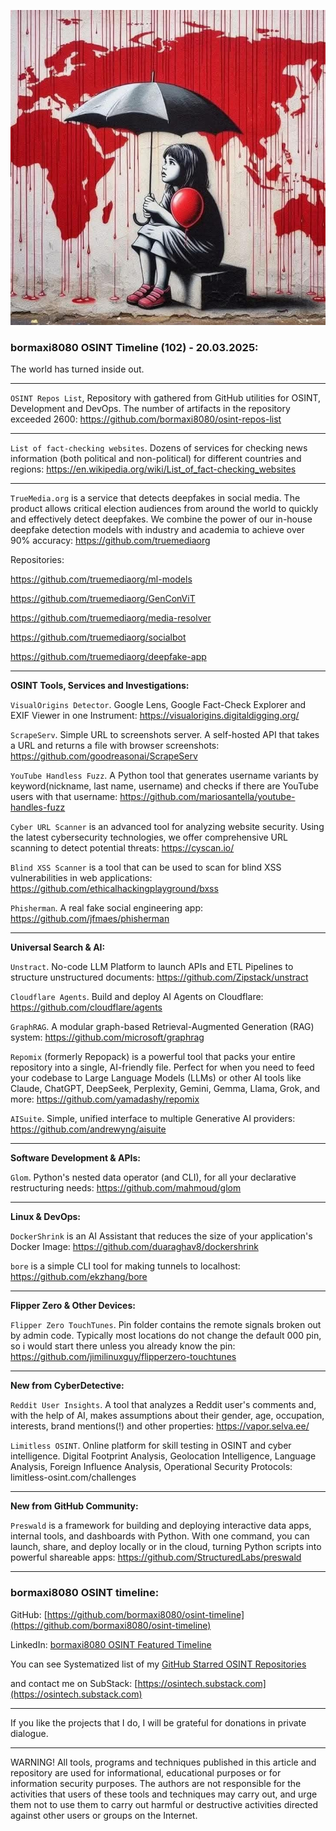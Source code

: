 ![alt text](img/102.jpg)
### bormaxi8080 OSINT Timeline (102) - 20.03.2025:

The world has turned inside out.

----

```OSINT Repos List```, Repository with gathered from GitHub utilities for OSINT, Development and DevOps. The number of artifacts in the repository exceeded 2600: https://github.com/bormaxi8080/osint-repos-list

----

```List of fact-checking websites```. Dozens of services for checking news information (both political and non-political) for different countries and regions: https://en.wikipedia.org/wiki/List_of_fact-checking_websites

----

```TrueMedia.org``` is a service that detects deepfakes in social media. The product allows critical election audiences from around the world to quickly and effectively detect deepfakes. We combine the power of our in-house deepfake detection models with industry and academia to achieve over 90% accuracy: https://github.com/truemediaorg

Repositories:

https://github.com/truemediaorg/ml-models

https://github.com/truemediaorg/GenConViT

https://github.com/truemediaorg/media-resolver

https://github.com/truemediaorg/socialbot

https://github.com/truemediaorg/deepfake-app

----

**OSINT Tools, Services and Investigations:**

```VisualOrigins Detector```. Google Lens, Google Fact-Check Explorer and EXIF Viewer in one Instrument: https://visualorigins.digitaldigging.org/

```ScrapeServ```. Simple URL to screenshots server. A self-hosted API that takes a URL and returns a file with browser screenshots: https://github.com/goodreasonai/ScrapeServ

```YouTube Handless Fuzz```. A Python tool that generates username variants by keyword(nickname, last name, username) and checks if there are YouTube users with that username: https://github.com/mariosantella/youtube-handles-fuzz

```Cyber URL Scanner``` is an advanced tool for analyzing website security. Using the latest cybersecurity technologies, we offer comprehensive URL scanning to detect potential threats: https://cyscan.io/

```Blind XSS Scanner``` is a tool that can be used to scan for blind XSS vulnerabilities in web applications: https://github.com/ethicalhackingplayground/bxss

```Phisherman```. A real fake social engineering app: https://github.com/jfmaes/phisherman

----

**Universal Search & AI:**

```Unstract```. No-code LLM Platform to launch APIs and ETL Pipelines to structure unstructured documents: https://github.com/Zipstack/unstract

```Cloudflare Agents```. Build and deploy AI Agents on Cloudflare: https://github.com/cloudflare/agents

```GraphRAG```. A modular graph-based Retrieval-Augmented Generation (RAG) system: https://github.com/microsoft/graphrag

```Repomix``` (formerly Repopack) is a powerful tool that packs your entire repository into a single, AI-friendly file. Perfect for when you need to feed your codebase to Large Language Models (LLMs) or other AI tools like Claude, ChatGPT, DeepSeek, Perplexity, Gemini, Gemma, Llama, Grok, and more: https://github.com/yamadashy/repomix

```AISuite```. Simple, unified interface to multiple Generative AI providers: https://github.com/andrewyng/aisuite

---

**Software Development & APIs:**

```Glom```. Python's nested data operator (and CLI), for all your declarative restructuring needs: https://github.com/mahmoud/glom

----

**Linux & DevOps:**

```DockerShrink``` is an AI Assistant that reduces the size of your application's Docker Image: https://github.com/duaraghav8/dockershrink

```bore``` is a simple CLI tool for making tunnels to localhost: https://github.com/ekzhang/bore

----

**Flipper Zero & Other Devices:**

```Flipper Zero TouchTunes```. Pin folder contains the remote signals broken out by admin code. Typically most locations do not change the default 000 pin, so i would start there unless you already know the pin: https://github.com/jimilinuxguy/flipperzero-touchtunes

----

**New from CyberDetective:**

```Reddit User Insights```. A tool that analyzes a Reddit user's comments and, with the help of AI, makes assumptions about their gender, age, occupation, interests, brand mentions(!) and other properties: https://vapor.selva.ee/

```Limitless OSINT```. Online platform for skill testing in OSINT and cyber intelligence. Digital Footprint Analysis, Geolocation Intelligence, Language Analysis, Foreign Influence Analysis, Operational Security Protocols: limitless-osint.com/challenges

----

**New from GitHub Community:**

```Preswald``` is a framework for building and deploying interactive data apps, internal tools, and dashboards with Python. With one command, you can launch, share, and deploy locally or in the cloud, turning Python scripts into powerful shareable apps: https://github.com/StructuredLabs/preswald

----
### bormaxi8080 OSINT timeline:

GitHub: [https://github.com/bormaxi8080/osint-timeline](https://github.com/bormaxi8080/osint-timeline)

LinkedIn: [bormaxi8080 OSINT Featured Timeline](https://www.linkedin.com/in/osintech/details/featured/)

You can see Systematized list of my [GitHub Starred OSINT Repositories](https://github.com/bormaxi8080/osint-repos-list)

and contact me on SubStack: [https://osintech.substack.com](https://osintech.substack.com)

----

If you like the projects that I do, I will be grateful for donations in private dialogue.

----

WARNING! All tools, programs and techniques published in this article and repository are used for informational, educational purposes or for information security purposes. The authors are not responsible for the activities that users of these tools and techniques may carry out, and urge them not to use them to carry out harmful or destructive activities directed against other users or groups on the Internet.